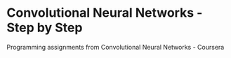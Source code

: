 # Convolutional Neural Networks - Step by Step
Programming assignments from Convolutional Neural Networks - Coursera

